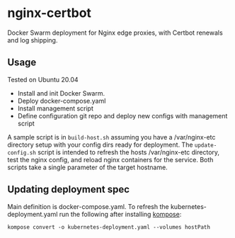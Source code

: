 # nginx-certbot

Docker Swarm deployment for Nginx edge proxies, with Certbot renewals and log shipping.

## Usage

Tested on Ubuntu 20.04

 - Install and init Docker Swarm.
 - Deploy docker-compose.yaml
 - Install management script
 - Define configuration git repo and deploy new configs with management script

A sample script is in `build-host.sh` assuming you have a /var/nginx-etc directory setup with your config dirs ready for deployment.
The `update-config.sh` script is intended to refresh the hosts /var/nginx-etc directory, test the nginx config, and reload nginx containers
for the service. Both scripts take a single parameter of the target hostname.

## Updating deployment spec

Main definition is docker-compose.yaml. To refresh the kubernetes-deployment.yaml run the following after installing [kompose](https://kompose.io/):

```
kompose convert -o kubernetes-deployment.yaml --volumes hostPath
```
